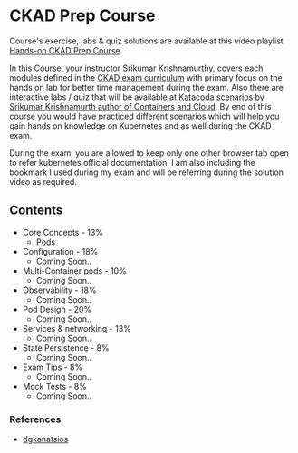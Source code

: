 # CKAD Prep Course

Course's exercise, labs & quiz solutions are available at this video playlist [Hands-on CKAD Prep Course](https://www.youtube.com/playlist?list=PLxzXw44oWTvSEkyFut7vEcg4JTJGVHBwT)

In this Course, your instructor Srikumar Krishnamurthy, covers each modules defined in the [CKAD exam curriculum](https://www.cncf.io/certification/ckad/) with primary focus on the hands on lab for better time management during the exam. Also there are interactive labs / quiz that will be available at [Katacoda scenarios by Srikumar Krishnamurth author of Containers and Cloud](https://www.katacoda.com/containersandcloud). By end of this course you would have practiced different scenarios which will help you gain hands on knowledge on Kubernetes and as well during the CKAD exam.

During the exam, you are allowed to keep only one other browser tab open to refer kubernetes official documentation. I am also including the bookmark I used during my exam and will be referring during the solution video as required.

## Contents
- Core Concepts - 13%
  - [Pods](1-Core-Concepts/1-1-pods.md)
- Configuration - 18%
  - Coming Soon..
- Multi-Container pods - 10%
  - Coming Soon..
- Observability - 18%
  - Coming Soon..
- Pod Design - 20%
  - Coming Soon..
- Services & networking - 13%
  - Coming Soon..
- State Persistence - 8%
  - Coming Soon..
- Exam Tips - 8%
  - Coming Soon..
- Mock Tests - 8%
  - Coming Soon..

### References
- [dgkanatsios](https://github.com/dgkanatsios/CKAD-exercises)
